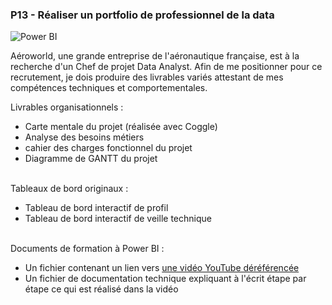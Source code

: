### P13 - Réaliser un portfolio de professionnel de la data
![Power BI](https://img.icons8.com/color/48/000000/power-bi.png)  

Aéroworld, une grande entreprise de l'aéronautique française, est à la recherche d'un Chef de projet Data Analyst. Afin de me positionner pour ce recrutement, je dois produire des livrables variés attestant de mes compétences techniques et comportementales.

Livrables organisationnels :  
- Carte mentale du projet (réalisée avec Coggle)
- Analyse des besoins métiers
- cahier des charges fonctionnel du projet
- Diagramme de GANTT du projet<br><br>

Tableaux de bord originaux :
- Tableau de bord interactif de profil
- Tableau de bord interactif de veille technique<br><br>

Documents de formation à Power BI :
- Un fichier contenant un lien vers [une vidéo YouTube déréférencée](https://youtu.be/4mF6he7LGLQ?si=_2KhngDP0KpwU69d)
- Un fichier de documentation technique expliquant à l'écrit étape par étape ce qui est réalisé dans la vidéo